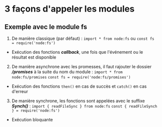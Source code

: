 # 3 façons d'appeler les modules

## Exemple avec le module fs

1. De manière classique (par défaut) : `import * from node:fs` ou `const fs = require('node:fs')`
- Exécution des fonctions ***callback***, une fois que l'événement ou le résultat est disponible
2. De manière asynchrone avec les promesses, il faut rajouter le dossier ***/promises*** à la suite du nom du module : `import * from node:fs/promises` `const fs = require('node:fs/promises')`
- Exécution des fonctions `then()` en cas de succès et `catch()` en cas d'erreur
3. De manière synchrone, les fonctions sont appelées avec le suffixe ***Synch()*** : `import { readFileSync } from node:fs` `const { readFileSynch } = require('node:fs')`
- Exécution bloquante
